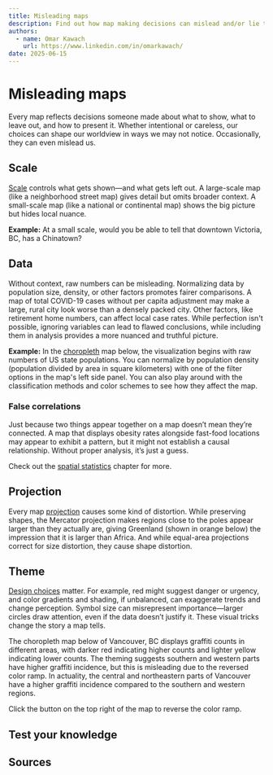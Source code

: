 ```yaml
---
title: Misleading maps
description: Find out how map making decisions can mislead and/or lie to readers.
authors:
  - name: Omar Kawach
    url: https://www.linkedin.com/in/omarkawach/
date: 2025-06-15
---
```


# Misleading maps

Every map reflects decisions someone made about what to show, what to leave out, and how to present it. Whether intentional or careless, our choices can shape our worldview in ways we may not notice. Occasionally, they can even mislead us.

## Scale

[Scale](/lessons/scale) controls what gets shown—and what gets left out. A large-scale map (like a neighborhood street map) gives detail but omits broader context. A small-scale map (like a national or continental map) shows the big picture but hides local nuance. 

**Example:** At a small scale, would you be able to tell that downtown Victoria, BC, has a Chinatown?

<ScaleMap />

## Data

Without context, raw numbers can be misleading. Normalizing data by population size, density, or other factors promotes fairer comparisons. 
A map of total COVID-19 cases without per capita adjustment may make a large, rural city look worse than a densely packed city. Other factors, like retirement home numbers, can affect local case rates. 
While perfection isn't possible, ignoring variables can lead to flawed conclusions, while including them in analysis provides a more nuanced and truthful picture.

**Example:** In the [choropleth](/lessons/map-types#types-of-thematic-maps) map below, the visualization begins with raw numbers of US state populations.
You can normalize by population density (population divided by area in square kilometers) with one of the filter options in the map's left side panel.
You can also play around with the classification methods and color schemes to see how they affect the map.

<ClassifiedMap/>

### False correlations

Just because two things appear together on a map doesn’t mean they’re connected. A map that displays obesity rates alongside fast-food locations may appear to exhibit a pattern, but it might not establish a causal relationship. Without proper analysis, it’s just a guess. 

Check out the [spatial statistics](/lessons/spatial-stats) chapter for more.

## Projection

Every map [projection](/lessons/projections) causes some kind of distortion. While preserving shapes, the Mercator projection makes regions close to the poles appear larger than they actually are, giving Greenland (shown in orange below) the impression that it is larger than Africa. And while equal-area projections correct for size distortion, they cause shape distortion.

<MisleadingProjection />

## Theme

[Design choices](/lessons/visual-encoding) matter. For example, red might suggest danger or urgency, and color gradients and shading, if unbalanced, can exaggerate trends and change perception. Symbol size can misrepresent importance—larger circles draw attention, even if the data doesn’t justify it. These visual tricks change the story a map tells.

The choropleth map below of Vancouver, BC displays graffiti counts in different areas, with darker red indicating higher counts and lighter yellow indicating lower counts. 
The theming suggests southern and western parts have higher graffiti incidence, but this is misleading due to the reversed color ramp. 
In actuality, the central and northeastern parts of Vancouver have a higher graffiti incidence compared to the southern and western regions.

Click the button on the top right of the map to reverse the color ramp.

<MisleadingTheme />

## Test your knowledge

<Quiz :quiz-data="
    {
        questions: [
            {
            question: 'What is a key difference between large-scale and small-scale maps?',
            options: [
                {
                answer: 'Large-scale maps cover more area with less detail',
                key: 1
                },
                {
                answer: 'Small-scale maps show greater local detail',
                key: 2
                },
                {
                answer: 'Large-scale maps provide more detail in a smaller area',
                key: 3
                },
                {
                answer: 'Small-scale maps have no distortion',
                key: 4
                }
            ],
            correctAnswer: 3
            },
            {
            question: 'A map showing total COVID-19 cases without adjusting for population size can lead to misleading interpretations.',
            options: [
                {
                answer: 'True',
                key: 1
                },
                {
                answer: 'False',
                key: 2
                }
            ],
            correctAnswer: 1
            },
            {
            question: 'Fill in the blank. The __________ projection exaggerates the size of landmasses near the poles, such as making Greenland appear the size of Africa.',
            options: [
                {
                answer: 'Albers',
                key: 1
                },
                {
                answer: '1:150,000 or 1/150,000',
                key: 2
                },
                {
                answer: 'Transverse mercator',
                key: 3
                },
                {
                answer: 'Mercator',
                key: 4
                }
            ],
            correctAnswer: 4
            }
        ]
    }" 
/>

## Sources

<Sources 
    :sources="[
        {
            title: '7. Lying With Maps',
            author: 'Eric Deluca and Sara Nelson',
            url: 'https://open.lib.umn.edu/mapping/chapter/7-lying-with-maps/',
        }
    ]"
/>